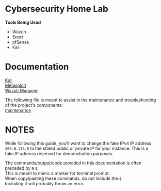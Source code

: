 # Cybersecurity Home Lab

**Tools Being Used**
- Wazuh
- Snort
- pfSense
- Kali


# Documentation
[Kali](Kali.md)<br>
[Metasploit](Metasploit.md)<br>
[Wazuh Manager](Wazuh-manager.md)<br>


The following file is meant to assist in the maintenance and troubleshooting of the project's components:<br>
[maintenance](maintenance.md)




# NOTES
While following this guide, you’ll want to change the fake IPv4 IP address `203.0.113.5` to the stated public or private IP for your instance. This is a fake IP address reserved for demonstration purposes.

The commands/output/code provided in this documentation is often preceded by a `$`.<br>
This is meant to mimic a marker for terminal prompt.<br>
When copy/pasting these commands, do not include the `$`.<br>
Including it will probably throw an error.
